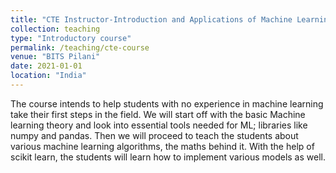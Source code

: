 ```yaml
---
title: "CTE Instructor-Introduction and Applications of Machine Learning"
collection: teaching
type: "Introductory course"
permalink: /teaching/cte-course
venue: "BITS Pilani"
date: 2021-01-01
location: "India"
---
```


The course intends to help students with no experience in machine learning take their first steps in the field. We will start off with the basic Machine learning theory and look into essential tools needed for ML; libraries like numpy and pandas. Then we will proceed to teach the students about various machine learning algorithms, the maths behind it. With the help of scikit learn, the students will learn how to implement various models as well.
